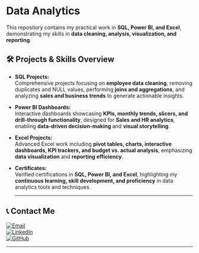 # Data Analytics 

 This repository contains my practical work in **SQL, Power BI, and Excel**, demonstrating my skills in **data cleaning, analysis, visualization, and reporting**.  

## 🛠️ Projects & Skills Overview

- **SQL Projects:**  
  Comprehensive projects focusing on **employee data cleaning**, removing duplicates and NULL values, performing **joins and aggregations**, and analyzing **sales and business trends** to generate actionable insights.

- **Power BI Dashboards:**  
  Interactive dashboards showcasing **KPIs, monthly trends, slicers, and drill-through functionality**, designed for **Sales and HR analytics**, enabling **data-driven decision-making** and **visual storytelling**.

- **Excel Projects:**  
  Advanced Excel work including **pivot tables, charts, interactive dashboards, KPI trackers, and budget vs. actual analysis**, emphasizing **data visualization** and **reporting efficiency**.

- **Certificates:**  
  Verified certifications in **SQL, Power BI, and Excel**, highlighting my **continuous learning, skill development, and proficiency** in data analytics tools and techniques.

  ---

## 📞 Contact Me  

[![Email](https://img.shields.io/badge/Email-D14836?style=for-the-badge&logo=gmail&logoColor=white)](mailto:shivammeena843@gmail.com)  
[![LinkedIn](https://img.shields.io/badge/LinkedIn-0A66C2?style=for-the-badge&logo=linkedin&logoColor=white)](https://www.linkedin.com/in/contact-shivam-meena)  
[![GitHub](https://img.shields.io/badge/GitHub-171515?style=for-the-badge&logo=github&logoColor=white)](https://github.com/shivammeena843-coder)  

---
